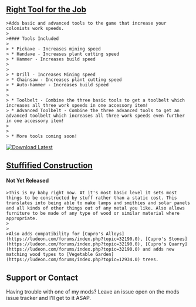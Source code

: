  
## **[Right Tool for the Job](https://github.com/Sixdd6/Right-Tool-for-the-Job-Rebalanced/releases)** 

	>Adds basic and advanced tools to the game that increase your colonists work speeds. 
	>
	>#### Tools Included 
	>
	> * Pickaxe - Increases mining speed
	> * Handaxe - Increases plant cutting speed
	> * Hammer - Increases build speed 
	> 
	>
	> * Drill - Increases Mining speed
	> * Chainsaw - Increases plant cutting speed
	> * Auto-hammer - Increases build speed 
	>
	>
	> * Toolbelt - Combine the three basic tools to get a toolbelt which increases all three work speeds in one accessory item! 
	> * Advanced Toolbelt - Combine the three advanced tools to get an advanced toolbelt which increases all three work speeds even further in one accessory item! 
	>
	>
	> * More tools coming soon!

[![Download Latest](https://image.ibb.co/bw9vVv/Download_Purple.png)](https://github.com/Sixdd6/Right-Tool-for-the-Job-Rebalanced/releases/download/0.17.1.8/Right-Tool-for-the-Job-Rebalanced-0.17.1.8.zip)
 
 


## **[Stuffified Construction](https://github.com/Sixdd6/Stuffified-Construction)** 
#### **Not Yet Released**

	>This is my baby right now. At it's most basic level it sets most things to be constructed by stuff rather than a static cost. This translates into being able to make lamps and smithies and solar panels and all kinds of other things out of any metal you like. Also allows furniture to be made of any type of wood or similar material where appropriate. 
	>
	>
	>Also adds compatibility for [Cupro's Alloys](https://ludeon.com/forums/index.php?topic=32190.0), [Cupro's Stones](https://ludeon.com/forums/index.php?topic=32190.0), [Cupro's Quarry](https://ludeon.com/forums/index.php?topic=32190.0) and adds new matching wood types to [Vegetable Garden](https://ludeon.com/forums/index.php?topic=12934.0) trees.




## Support or Contact

Having trouble with one of my mods? Leave an issue open on the mods issue tracker and I'll get to it ASAP.
